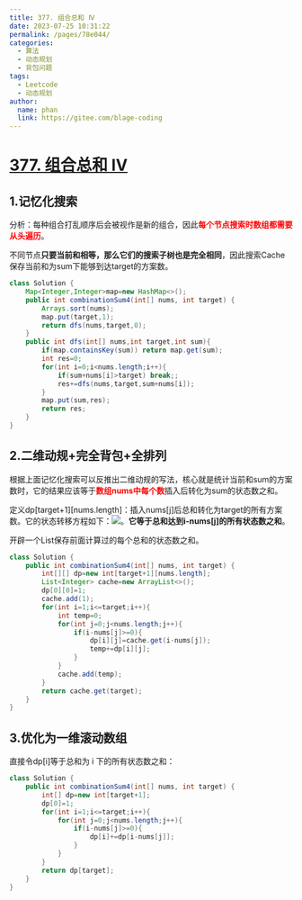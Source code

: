 ```yaml
---
title: 377. 组合总和 Ⅳ
date: 2023-07-25 10:31:22
permalink: /pages/78e044/
categories:
  - 算法
  - 动态规划
  - 背包问题
tags:
  - Leetcode
  - 动态规划
author: 
  name: phan
  link: https://gitee.com/blage-coding
---
```

# [377. 组合总和 Ⅳ](https://leetcode.cn/problems/combination-sum-iv/)

## 1.记忆化搜索

分析：每种组合打乱顺序后会被视作是新的组合，因此<font color="red">**每个节点搜索时数组都需要从头遍历**</font>。

不同节点**只要当前和相等，那么它们的搜索子树也是完全相同**，因此搜索Cache保存当前和为sum下能够到达target的方案数。

```java
class Solution {
    Map<Integer,Integer>map=new HashMap<>();
    public int combinationSum4(int[] nums, int target) {
        Arrays.sort(nums);
        map.put(target,1);
        return dfs(nums,target,0);
    }
    public int dfs(int[] nums,int target,int sum){
        if(map.containsKey(sum)) return map.get(sum);
        int res=0;
        for(int i=0;i<nums.length;i++){
            if(sum+nums[i]>target) break;;
            res+=dfs(nums,target,sum+nums[i]);
        }
        map.put(sum,res);
        return res;
    }
}
```

## 2.二维动规+完全背包+全排列

根据上面记忆化搜索可以反推出二维动规的写法，核心就是统计当前和sum的方案数时，它的结果应该等于<font color="red">**数组nums中每个数**</font>插入后转化为sum的状态数之和。

定义dp\[target+1\]\[nums.length\]：插入nums\[j\]后总和转化为target的所有方案数。它的状态转移方程如下：![](https://jsd.cdn.zzko.cn/gh/blage-coding/picx-images-hosting@master/20230725/image.46kk3v5l8a80.webp)。**它等于总和达到i-nums\[j\]的所有状态数之和**。

开辟一个List保存前面计算过的每个总和的状态数之和。

```java
class Solution {
    public int combinationSum4(int[] nums, int target) {
        int[][] dp=new int[target+1][nums.length];
        List<Integer> cache=new ArrayList<>();
        dp[0][0]=1;
        cache.add(1);
        for(int i=1;i<=target;i++){
            int temp=0;
            for(int j=0;j<nums.length;j++){
                if(i-nums[j]>=0){
                    dp[i][j]=cache.get(i-nums[j]);
                    temp+=dp[i][j];
                }
            }
            cache.add(temp);
        }
        return cache.get(target);
    }
}
```

## 3.优化为一维滚动数组

直接令dp\[i\]等于总和为 i 下的所有状态数之和：

```java
class Solution {
    public int combinationSum4(int[] nums, int target) {
        int[] dp=new int[target+1];
        dp[0]=1;
        for(int i=1;i<=target;i++){
            for(int j=0;j<nums.length;j++){
                if(i-nums[j]>=0){
                    dp[i]+=dp[i-nums[j]];
                }
            }
        }
        return dp[target];
    }
}
```


